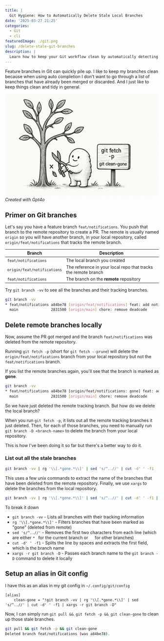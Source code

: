 ```yaml
---
title: |
  Git Hygiene: How to Automatically Delete Stale Local Branches
date: '2025-03-27 21:25'
categories:
  - Git
  - cli
featuredImage: ./git.png
slug: /delete-stale-git-branches
description: |
  Learn how to keep your Git workflow clean by automatically detecting and removing stale local branches that no longer exist in the remote repository. This step-by-step guide shows you how to create a custom Git alias to streamline branch management
---
```


Feature branches in Git can quickly pile up. I like to keep my branches clean because when using auto completion I don't want to go through a list of branches that have already been merged or discarded. And I just like to keep things clean and tidy in general.

![Git Branch Relationship](./git.png)
_Created with Gpt4o_

## Primer on Git branches

Let's say you have a feature branch `feat/notifications`.
You push that branch to the remote repository to create a PR.
The remote is usually named `origin` so you will have another branch, in your local repository, called `origin/feat/notifications` that tracks the remote branch.

| Branch                      | Description                                                    |
| --------------------------- | -------------------------------------------------------------- |
| `feat/notifications`        | The local branch you created                                   |
| `origin/feat/notifications` | The reference in your local repo that tracks the remote branch |
| `feat/notifications`        | The branch on the **remote** repository                        |

Try `git branch -vv` to see all the branches and their tracking branches.

```sh
git branch -vv
* feat/notifications a84be78 [origin/feat/notifications] feat: add notifications
  main               2831500 [origin/main] chore: remove deadcode
```

## Delete remote branches locally

Now, assume the PR got merged and the branch `feat/notifications` was deleted from the remote repository.

Running `git fetch -p` (short for `git fetch --prune`) will delete the `origin/feat/notifications` branch from your local repository but not the `feat/notifications` branch.

If you list the remote branches again, you'll see that the branch is marked as **gone**.

```sh
git branch -vv
* feat/notifications a84be78 [origin/feat/notifications: gone] feat: add notifications
  main               2831500 [origin/main] chore: remove deadcode
```

So we have just deleted the remote tracking branch. But how do we delete the local branch?

When you run `git fetch -p`, it lists out all the remote tracking branches it just deleted.
Then, for each of those branches, you need to manually run `git branch -D <branch-name>` to delete the branch from your local repository.

This is how I've been doing it so far but there's a better way to do it.

### List out all the stale branches

```sh
git branch -vv | rg '\\[.*gone.*\\]' | sed 's/^..//' | cut -d' ' -f1
```

This uses a few unix commands to extract the name of the branches that have been deleted from the remote repository.
Finally, we use `xargs` to delete the branches from the local repository.

```sh
git branch -vv | rg '\\[.*gone.*\\]' | sed 's/^..//' | cut -d' ' -f1 | xargs -r git branch -D
```

To break it down

- `git branch -vv` - Lists all branches with their tracking information
- `rg '\\[.*gone.*\\]'` - Filters branches that have been marked as "gone" (deleted from remote)
- `sed 's/^..//'` - Removes the first two characters from each line (which are either `* ` for the current branch or `  ` for other branches)
- `cut -d' ' -f1` - Splits the line by spaces and extracts the first field, which is the branch name
- `xargs -r git branch -D` - Passes each branch name to the `git branch -D` command to delete it locally

## Setup an alias in Git config

I have this as an alias in my git config in `~/.config/git/config`

```
[alias]
    clean-gone = "!git branch -vv | rg '\\[.*gone.*\\]' | sed 's/^..//' | cut -d' ' -f1 | xargs -r git branch -D"
```

Now, I can simply run `git pull && git fetch -p && git clean-gone` to clean up those stale branches.

```sh
git pull && git fetch -p && git clean-gone
Deleted branch feat/notifications (was a84be78).
```
